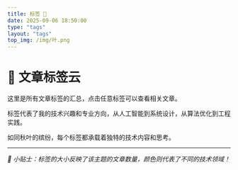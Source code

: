 ```yaml
---
title: 标签 🍃
date: 2025-09-06 18:50:00
type: "tags"
layout: "tags"
top_img: /img/叶.png
---
```


# 🍃 文章标签云

这里是所有文章标签的汇总，点击任意标签可以查看相关文章。

标签代表了我的技术兴趣和专业方向，从人工智能到系统设计，从算法优化到工程实践。

如同秋叶的缤纷，每个标签都承载着独特的技术内容和思考。

---

*🌿 小贴士：标签的大小反映了该主题的文章数量，颜色则代表了不同的技术领域！*
